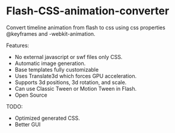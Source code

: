Flash-CSS-animation-converter
=============================

Convert timeline animation from flash to css using css properties @keyframes and -webkit-animation.


Features:
* No external javascript or swf files only CSS.
* Automatic image generation.
* Base templates fully customizable
* Uses Translate3d which forces GPU acceleration.
* Supports 3d positions, 3d rotation, and scale.
* Can use Classic Tween or Motion Tween in Flash.
* Open Source

TODO:
* Optimized generated CSS.
* Better GUI

